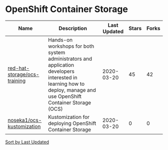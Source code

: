 # OpenShift Container Storage

Name | Description | Last Updated | Stars | Forks
--- | --- | --- | --- | ---
[red-hat-storage/ocs-training](https://github.com/red-hat-storage/ocs-training) | Hands-on workshops for both system administrators and application developers interested in learning how to deploy, manage and use OpenShift Container Storage (OCS) | 2020-03-20 | 45 | 42
[noseka1/ocs-kustomization](https://github.com/noseka1/ocs-kustomization) | Kustomization for deploying OpenShift Container Storage | 2020-03-20 | 0 | 0

[Sort by Last Updated](OpenShift%20Container%20Storage.last_updated.md)